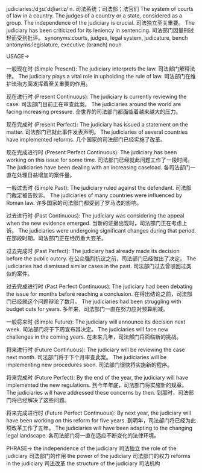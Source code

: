 judiciaries:/dʒuːˈdɪʃiəriːz/
n.
司法系统；司法部；法官们
The system of courts of law in a country.  The judges of a country or a state, considered as a group.
The independence of the judiciary is crucial.  司法独立至关重要。
The judiciary has been criticized for its leniency in sentencing.  司法部门因量刑过轻而受到批评。
synonyms:courts, judges, legal system, judicature, bench
antonyms:legislature, executive (branch)
noun


USAGE->

一般现在时 (Simple Present):
The judiciary interprets the law.  司法部门解释法律。
The judiciary plays a vital role in upholding the rule of law.  司法部门在维护法治方面发挥着至关重要的作用。

现在进行时 (Present Continuous):
The judiciary is currently reviewing the case.  司法部门目前正在审查此案。
The judiciaries around the world are facing increasing pressure. 全世界的司法部门都面临着越来越大的压力。


现在完成时 (Present Perfect):
The judiciary has issued a statement on the matter.  司法部门已就此事件发表声明。
The judiciaries of several countries have implemented reforms.  几个国家的司法部门已经实施了改革。


现在完成进行时 (Present Perfect Continuous):
The judiciary has been working on this issue for some time.  司法部门已经就此问题工作了一段时间。
The judiciaries have been dealing with an increasing caseload.  各司法部门一直在处理日益增加的案件量。

一般过去时 (Simple Past):
The judiciary ruled against the defendant.  司法部门裁定被告败诉。
The judiciaries of many countries were influenced by Roman law.  许多国家的司法部门都受到了罗马法的影响。

过去进行时 (Past Continuous):
The judiciary was considering the appeal when the new evidence emerged.  当新的证据出现时，司法部门正在考虑上诉。
The judiciaries were undergoing significant changes during that period. 在那段时期，司法部门正在经历重大变革。


过去完成时 (Past Perfect):
The judiciary had already made its decision before the public outcry.  在公众强烈抗议之前，司法部门已经做出了决定。
The judiciaries had dismissed similar cases in the past.  司法部门过去曾驳回过类似的案件。


过去完成进行时 (Past Perfect Continuous):
The judiciary had been debating the issue for months before reaching a conclusion.  在得出结论之前，司法部门已经就这个问题辩论了数月。
The judiciaries had been struggling with budget cuts for years.  多年来，司法部门一直在努力应对预算削减。

一般将来时 (Simple Future):
The judiciary will announce its decision next week.  司法部门将于下周宣布其决定。
The judiciaries will face new challenges in the coming years.  在未来几年，司法部门将面临新的挑战。


将来进行时 (Future Continuous):
The judiciary will be reviewing the case next month.  司法部门将于下个月审查此案。
The judiciaries will be implementing new procedures soon.  司法部门很快将实施新的程序。

将来完成时 (Future Perfect):
By the end of the year, the judiciary will have implemented the new regulations.  到今年年底，司法部门将实施新的规章。
The judiciaries will have addressed these concerns by then. 到那时，司法部门将已经解决了这些问题。


将来完成进行时 (Future Perfect Continuous):
By next year, the judiciary will have been working on this reform for five years.  到明年，司法部门将已经为此项改革工作了五年。
The judiciaries will have been adapting to the changing legal landscape.  各司法部门将一直在适应不断变化的法律环境。



PHRASE->
the independence of the judiciary  司法独立
the role of the judiciary  司法部门的作用
the power of the judiciary  司法部门的权力
reforms in the judiciary  司法改革
the structure of the judiciary  司法机构
